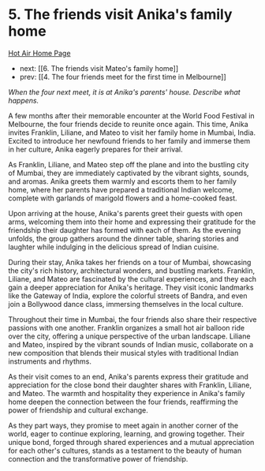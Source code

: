 # 5. The friends visit Anika's family home

[Hot Air Home Page](https://hotair.peterkaminski.wiki/) 
 
 - next: [[6. The friends visit Mateo's family home]] 
 - prev: [[4. The four friends meet for the first time in Melbourne]]

_When the four next meet, it is at Anika's parents' house. Describe what happens._

A few months after their memorable encounter at the World Food Festival in Melbourne, the four friends decide to reunite once again. This time, Anika invites Franklin, Liliane, and Mateo to visit her family home in Mumbai, India. Excited to introduce her newfound friends to her family and immerse them in her culture, Anika eagerly prepares for their arrival.

As Franklin, Liliane, and Mateo step off the plane and into the bustling city of Mumbai, they are immediately captivated by the vibrant sights, sounds, and aromas. Anika greets them warmly and escorts them to her family home, where her parents have prepared a traditional Indian welcome, complete with garlands of marigold flowers and a home-cooked feast.

Upon arriving at the house, Anika's parents greet their guests with open arms, welcoming them into their home and expressing their gratitude for the friendship their daughter has formed with each of them. As the evening unfolds, the group gathers around the dinner table, sharing stories and laughter while indulging in the delicious spread of Indian cuisine.

During their stay, Anika takes her friends on a tour of Mumbai, showcasing the city's rich history, architectural wonders, and bustling markets. Franklin, Liliane, and Mateo are fascinated by the cultural experiences, and they each gain a deeper appreciation for Anika's heritage. They visit iconic landmarks like the Gateway of India, explore the colorful streets of Bandra, and even join a Bollywood dance class, immersing themselves in the local culture.

Throughout their time in Mumbai, the four friends also share their respective passions with one another. Franklin organizes a small hot air balloon ride over the city, offering a unique perspective of the urban landscape. Liliane and Mateo, inspired by the vibrant sounds of Indian music, collaborate on a new composition that blends their musical styles with traditional Indian instruments and rhythms.

As their visit comes to an end, Anika's parents express their gratitude and appreciation for the close bond their daughter shares with Franklin, Liliane, and Mateo. The warmth and hospitality they experience in Anika's family home deepen the connection between the four friends, reaffirming the power of friendship and cultural exchange.

As they part ways, they promise to meet again in another corner of the world, eager to continue exploring, learning, and growing together. Their unique bond, forged through shared experiences and a mutual appreciation for each other's cultures, stands as a testament to the beauty of human connection and the transformative power of friendship.


